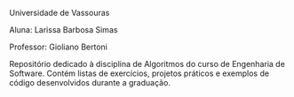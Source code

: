 Universidade de Vassouras

Aluna: Larissa Barbosa Simas

Professor: Gioliano Bertoni

Repositório dedicado à disciplina de Algoritmos do curso de Engenharia de Software. Contém listas de exercícios, projetos práticos e exemplos de código desenvolvidos durante a graduação.
